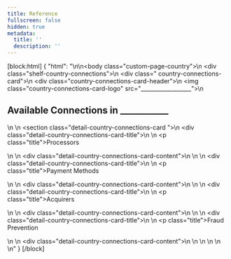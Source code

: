 ```yaml
---
title: Reference
fullscreen: false
hidden: true
metadata:
  title: ''
  description: ''
---
```

[block:html]
{
  "html": "<style>\n \n  #content-head {\n    display: none !important;\n  }\n\n  .shelf-country-connections {\n    margin: 2rem 0rem;\n  }\n\n  .country-connections-card {\n    border-radius: 10px;\n  }\n\n  .country-connections-card .country-connections-card-header {\n    display: flex;\n    align-items: center;\n  }\n\n  .country-connections-card .country-connections-card-header h2 {\n    margin: 30px 0 0 10px;\n  }\n\n  .country-connections-card .country-connections-card-logo {\n    max-width: 50px;\n    margin: 30px 0 0 30px;\n  }\n\n  .detail-country-connections-card {\n    padding: 0px 30px 30px 30px;\n  }\n\n  .detail-country-connections-card-title .title {\n    margin: 2rem 0 1rem 0;\n    font-weight: 600;\n    font-size: 0.85rem;\n    color: var(--yuno-black-text);\n    border-bottom: 1px solid #BABABA;\n    padding-bottom: 4px !important;\n  }\n\n\n\n  .detail-country-connections-card-content {\n    display: grid;\n    grid-template-columns: repeat(6, 1fr);\n    grid-template-rows: 1fr;\n    column-gap: 7px;\n    row-gap: 7px;\n    align-items: center;\n    font-size: 0.85rem;\n  }\n\n  @media only screen and (max-width: 1100px) {\n    .detail-country-connections-card-content {\n      grid-template-columns: repeat(5, 1fr);\n    }\n  }\n\n  @media only screen and (max-width: 950px) {\n    .detail-country-connections-card-content {\n      grid-template-columns: repeat(4, 1fr);\n    }\n  }\n\n  @media only screen and (max-width: 750px) {\n    .detail-country-connections-card-content {\n      grid-template-columns: repeat(3, 1fr);\n    }\n  }\n\n  @media only screen and (max-width: 650px) {\n    .detail-country-connections-card-content {\n      grid-template-columns: repeat(2, 1fr);\n    }\n  }\n\n  @media only screen and (max-width: 400px) {\n    .detail-country-connections-card-content {\n      grid-template-columns: repeat(1, 1fr);\n    }\n  }\n\n  .details-card {\n    border: 1px solid var(--yuno-purple-50);\n    display: flex;\n    align-items: center;\n    gap: 10px;\n    padding: 0.6rem;\n    border-radius: 7px;\n  }\n\n  .details-card-on-click-effects {\n    cursor: pointer;\n  }\n\n  .details-card-on-click-effects:hover {\n    transform: scale(1.02);\n    box-shadow: 0 5px 5px var(--yuno-purple-10);\n  }\n\n  .details-card .card-logo div {\n    height: 23px;\n    width: 30px;\n    display: flex;\n    flex-direction: column;\n    justify-content: center;\n    align-items: center;\n  }\n\n  .details-card .card-name {\n    grid-area: name;\n    align-self: center;\n  }\n\n  .details-card img {\n    max-height: 23px;\n    max-width: 23px;\n  }\n\n  .details-card .card-title {\n    display: block;\n    padding: 0;\n    margin: 0;\n  }\n</style>\n\n<body class=\"custom-page-country\">\n  <div class=\"shelf-country-connections\">\n    <div class=\" country-connections-card\">\n      <div class=\"country-connections-card-header\">\n        <img class=\"country-connections-card-logo\" src=\"__________________\">\n        <h2>Available Connections in ___________</h2>\n      </div>\n      <section class=\"detail-country-connections-card \">\n        <div class=\"detail-country-connections-card-title\">\n          <!-- <div class=\"icon sumary-icon\"\n           style=\"background-image: url('https://raw.githubusercontent.com/cassianomoraes/yuno_card_images/09baa05c6ec36a37a0d41c8f6ddd3e5abcf623a2/yuno-icons/webpage.svg')\">\n         </div> -->\n          <p class=\"title\">Processors</p>\n        </div>\n        <div class=\"detail-country-connections-card-content\">\n          \n        </div>\n        <div class=\"detail-country-connections-card-title\">\n          <!-- <div class=\"icon sumary-icon\"\n           style=\"background-image: url('https://raw.githubusercontent.com/cassianomoraes/yuno_card_images/4baa08426d27941706d05b5c61e7b2e2dcc5c22b/yuno-icons/development.svg')\">\n         </div> -->\n          <p class=\"title\">Payment Methods</p>\n        </div>\n        <div class=\"detail-country-connections-card-content\">\n          \n        </div>\n        <div class=\"detail-country-connections-card-title\">\n          <!-- <div class=\"icon sumary-icon\"\n           style=\"background-image: url('https://raw.githubusercontent.com/cassianomoraes/yuno_card_images/47e683b43964ce49fd31c307ee84b7676bf5ec31/yuno-icons/coronavirus.svg')\">\n         </div> -->\n          <p class=\"title\">Acquirers</p>\n        </div>\n        <div class=\"detail-country-connections-card-content\">\n         \n        </div>\n        <div class=\"detail-country-connections-card-title\">\n          <!-- <div class=\"icon sumary-icon\"\n           style=\"background-image: url('https://raw.githubusercontent.com/cassianomoraes/yuno_card_images/b9c6c343a13b3814cf4f70099fe2a0dfb17b1a16/yuno-icons/money.svg')\">\n         </div> -->\n          <p class=\"title\">Fraud Prevention</p>\n        </div>\n        <div class=\"detail-country-connections-card-content\">\n          \n        </div>\n      </section>\n    </div>\n  </div>\n</body>"
}
[/block]